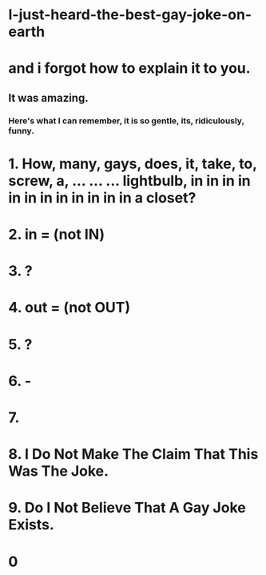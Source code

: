 # I-just-heard-the-best-gay-joke-on-earth

# and i forgot how to explain it to you.
## It was amazing. 
### Here's what I can remember, it is so gentle, its, ridiculously, funny. 

# 1. How, many, gays, does, it, take, to, screw, a, ... ... ... lightbulb, in in in in in in in in in in in in a closet?
# 2. in = (not IN)
# 3. ?
# 4. out = (not OUT)
# 5. ?
# 6. -
# 7. 
# 8. I Do Not Make The Claim That This Was The Joke.
# 9. Do I Not Believe That A Gay Joke Exists.
# 0
